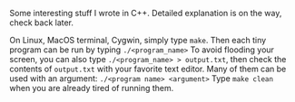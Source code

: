 Some interesting stuff I wrote in C++.
Detailed explanation is on the way, check back later.

On Linux, MacOS terminal, Cygwin, simply type `make`.
Then each tiny program can be run by typing `./<program_name>`
To avoid flooding your screen, you can also type `./<program_name> > output.txt`,
then check the contents of `output.txt` with your favorite text editor.
Many of them can be used with an argument: `./<program name> <argument>`
Type `make clean` when you are already tired of running them.
